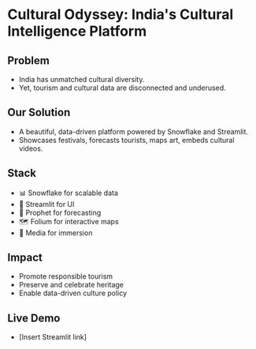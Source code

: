 # Cultural Odyssey: India's Cultural Intelligence Platform

## Problem
- India has unmatched cultural diversity.
- Yet, tourism and cultural data are disconnected and underused.

## Our Solution
- A beautiful, data-driven platform powered by Snowflake and Streamlit.
- Showcases festivals, forecasts tourists, maps art, embeds cultural videos.

## Stack
- 📊 Snowflake for scalable data
- 🎨 Streamlit for UI
- 🔮 Prophet for forecasting
- 🗺️ Folium for interactive maps
- 🎵 Media for immersion

## Impact
- Promote responsible tourism
- Preserve and celebrate heritage
- Enable data-driven culture policy

## Live Demo
- [Insert Streamlit link]